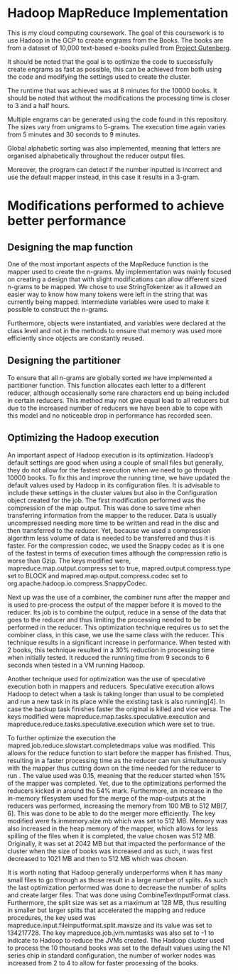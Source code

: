 # Hadoop MapReduce Implementation

This is my cloud computing coursework. The goal of this coursework is to use Hadoop in the GCP to create engrams from the Books.
The books are from a dataset of 10,000 text-based e-books pulled from [Project Gutenberg](http://www.gutenberg.org).

It should be noted that the goal is to optimize the code to successfully create engrams as fast as possible, this can be achieved from both using the code and modifying the settings used to create the cluster.

The runtime that was achieved was at 8 minutes for the 10000 books. It should be noted that without the modifications the processing time is closer to 3 and a half hours.

Multiple engrams can be generated using the code found in this repository. The sizes vary from unigrams to 5-grams. The execution time again varies from 5 minutes and 30 seconds to 9 minutes.

Global alphabetic sorting was also implemented, meaning that letters are organised alphabetically throughout the reducer output files.

Moreover, the program can detect if the number inputted is incorrect and use the default mapper instead, in this case it results in a 3-gram.

# Modifications performed to achieve better performance

## Designing the map function

One of the most important aspects of the MapReduce function is the mapper used to create the n-grams. My implementation was mainly focused on creating a design that with slight modifications can allow different sized n-grams to be mapped. We chose to use StringTokenizer as it allowed an easier way to know how many tokens were left in the string that was currently being mapped. Intermediate variables were used to make it possible to construct the n-grams.

Furthermore, objects were instantiated, and variables were declared at the class level and not in the methods to ensure that memory was used more efficiently since objects are constantly reused.

## Designing the partitioner

To ensure that all n-grams are globally sorted we have implemented a partitioner function. This function allocates each letter to a different reducer, although occasionally some rare characters end up being included in certain reducers. This method may not give equal load to all reducers but due to the increased number of reducers we have been able to cope with this model and no noticeable drop in performance has recorded seen.

## Optimizing the Hadoop execution

An important aspect of Hadoop execution is its optimization. Hadoop’s default settings are good when using a couple of small files but generally, they do not allow for the fastest execution when we need to go through 10000 books. To fix this and improve the running time, we have updated the default values used by Hadoop in its configuration files. It is advisable to include these settings in the cluster values but also in the Configuration object created for the job.
The first modification performed was the compression of the map output. This was done to save time when transferring information from the mapper to the reducer. Data is usually uncompressed needing more time to be written and read in the disc and then transferred to the reducer. Yet, because we used a compression algorithm less volume of data is needed to be transferred and thus it is faster. For the compression codec, we used the Snappy codec as it is one of the fastest in terms of execution times although the compression ratio is worse than Gzip. The keys modified were, mapreduce.map.output.compress set to true, mapred.output.compress.type set to BLOCK and mapred.map.output.compress.codec set to org.apache.hadoop.io.compress.SnappyCodec.

Next up was the use of a combiner, the combiner runs after the mapper and is used to pre-process the output of the mapper before it is moved to the reducer. Its job is to combine the output, reduce in a sense of the data that goes to the reducer and thus limiting the processing needed to be performed in the
reducer. This optimization technique requires us to set the combiner class, in this case, we use the same class with the reducer. This technique results in a significant increase in performance. When tested with 2 books, this technique resulted in a 30% reduction in processing time when initially tested. It reduced the running time from 9 seconds to 6 seconds when tested in a VM running Hadoop.

Another technique used for optimization was the use of speculative execution both in mappers and reducers. Speculative execution allows Hadoop to detect when a task is taking longer than usual to be completed and run a new task in its place while the existing task is also running[4]. In case the backup task finishes faster the original is killed and vice versa. The keys modified were mapreduce.map.tasks.speculative.execution and mapreduce.reduce.tasks.speculative.execution which were set to true.

To further optimize the execution the mapred.job.reduce.slowstart.completedmaps value was modified. This allows for the reduce function to start before the mapper has finished. Thus, resulting in a faster processing time as the reducer can run simultaneously with the mapper thus cutting down on the time needed for the reducer to run . The value used was 0.15, meaning that the reducer started when 15% of the mapper was completed. Yet, due to the optimizations performed the reducers kicked in around the 54% mark.
Furthermore, an increase in the in-memory filesystem used for the merge of the map-outputs at the reducers was performed, increasing the memory from 100 MB to 512 MB[7, 6]. This was done to be able to do the merger more efficiently. The key modified were fs.inmemory.size.mb which was set to 512 MB.
Memory was also increased in the heap memory of the mapper, which allows for less spilling of the files when it is completed, the value chosen was 512 MB. Originally, it was set at 2042 MB but that impacted the performance of the cluster when the size of books was increased and as such, it was first decreased to 1021 MB and then to 512 MB which was chosen.

It is worth noting that Hadoop generally underperforms when it has many small files to go through as those result in a large number of splits. As such the last optimization performed was done to decrease the number of splits and create larger files. That was done using CombineTextInputFormat class. Furthermore, the split size was set as a maximum at 128 MB, thus resulting in smaller but larger splits that accelerated the mapping and reduce procedures, the key used was mapreduce.input.fileinputformat.split.maxsize and its value was set to 134217728. The key mapreduce.job.jvm.numtasks was also set to -1 to indicate to Hadoop to reduce the JVMs created.
The Hadoop cluster used to process the 10 thousand books was set to the default values using the N1 series chip in standard configuration, the number of worker nodes was increased from 2 to 4 to allow for faster processing of the books.